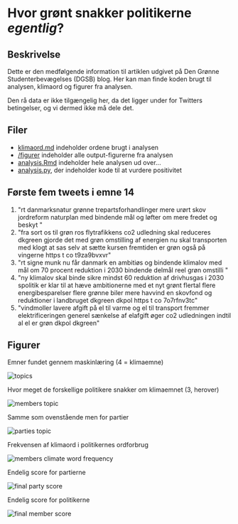 # Hvor grønt snakker politikerne _egentlig_?
## Beskrivelse
Dette er den medfølgende information til artiklen udgivet på 
Den Grønne Studenterbevægelses (DGSB) blog. Her kan man finde
koden brugt til analysen, klimaord og figurer fra analysen. 

Den rå data er ikke tilgængelig her, da det ligger under for Twitters
betingelser, og vi dermed ikke må dele det.

## Filer
- [klimaord.md](klimaord.md) indeholder ordene brugt i analysen
- [/figurer](/figurer) indeholder alle output-figurerne fra analysen
- [analysis.Rmd](analysis.Rmd) indeholder hele analysen ud over...
- [analysis.py](analysis.py), der indeholder kode til at vurdere positivitet

## Første fem tweets i emne 14

1. "rt  danmarksnatur  grønne trepartsforhandlinger  mere urørt skov  jordreform  naturplan med bindende mål og løfter om mere fredet og beskyt "                                                                                                                                                                            
2. "fra sort os til grøn ros  flytrafikkens co2 udledning skal reduceres   dkgreen gjorde det med grøn omstilling af energien  nu skal transporten med  klogt at  sas selv at sætte kursen  fremtiden er grøn   også på vingerne  https   t co t9za9bvxvr"                                                                   
3. "rt  signe munk  nu får danmark en ambitiøs og bindende klimalov med mål om 70 procent reduktion i 2030  bindende delmål  reel grøn omstilli "                                                                                                                                                                            
4. "ny klimalov skal binde sikre mindst 60  reduktion af drivhusgas i 2030   spolitik er klar til at hæve ambitionerne med et nyt grønt flertal  flere energibesparelser  flere grønne biler  mere havvind  en skovfond og reduktioner i landbruget  dkgreen  dkpol https   t co 7o7rfnv3tc"                                 
5. "vindmoller lavere afgift på el til varme og el til transport fremmer elektrificeringen  generel sænkelse af elafgift øger co2 udledningen indtil al el er grøn   dkpol  dkgreen"

## Figurer
Emner fundet gennem maskinlæring (4 = klimaemne)

![topics](figurer/topics.png)

Hvor meget de forskellige politikere snakker om klimaemnet (3, herover)

![members topic](figurer/member_topic.png)

Samme som ovenstående men for partier

![parties topic](figurer/party_topic.png)

Frekvensen af klimaord i politikernes ordforbrug

![members climate word frequency](figurer/member_frequency.png)

Endelig score for partierne

![final party score](figurer/party_final.png)

Endelig score for politikerne

![final member score](figurer/member_final.png)
